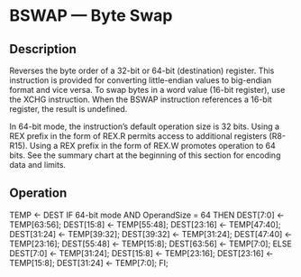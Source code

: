 # BSWAP — Byte Swap

## Description

Reverses the byte order of a 32-bit or 64-bit (destination) register. This instruction is provided for converting little-endian values to big-endian format and vice versa. To swap bytes in a word value (16-bit register), use the XCHG instruction. When the BSWAP instruction references a 16-bit register, the result is undefined.

In 64-bit mode, the instruction’s default operation size is 32 bits. Using a REX prefix in the form of REX.R permits access to additional registers (R8-R15). Using a REX prefix in the form of REX.W promotes operation to 64 bits. See the summary chart at the beginning of this section for encoding data and limits.

## Operation

TEMP ← DEST
IF 64-bit mode AND OperandSize = 64
    THEN
        DEST[7:0] ← TEMP[63:56];
        DEST[15:8] ← TEMP[55:48];
        DEST[23:16] ← TEMP[47:40];
        DEST[31:24] ← TEMP[39:32];
        DEST[39:32] ← TEMP[31:24];
        DEST[47:40] ← TEMP[23:16];
        DEST[55:48] ← TEMP[15:8];
        DEST[63:56] ← TEMP[7:0];
    ELSE
        DEST[7:0] ← TEMP[31:24];
        DEST[15:8] ← TEMP[23:16];
        DEST[23:16] ← TEMP[15:8];
        DEST[31:24] ← TEMP[7:0];
FI;
